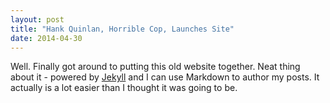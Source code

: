 ```yaml
---
layout: post
title: "Hank Quinlan, Horrible Cop, Launches Site"
date: 2014-04-30
---
```


Well. Finally got around to putting this old website together. 
Neat thing about it - powered by [Jekyll](http://jekyllrb.com) 
and I can use Markdown to author my posts. It actually is a lot
easier than I thought it was going to be.

